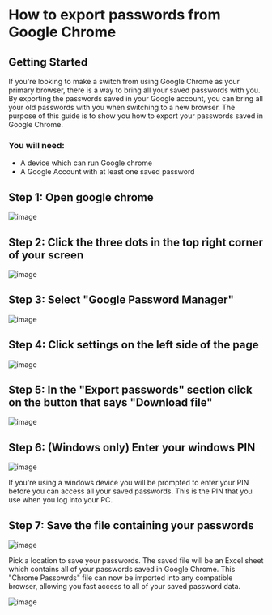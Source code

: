 # How to export passwords from Google Chrome

## Getting Started
If you're looking to make a switch from using Google Chrome as your primary browser, there is a way to bring all your saved passwords with you. By exporting the passwords saved in your Google account, you can bring all your old passwords with you when switching to a new browser. The purpose of this guide is to show you how to export your passwords saved in Google Chrome. 

### You will need:
* A device which can run Google chrome
* A Google Account with at least one saved password


## Step 1: Open google chrome
![image](https://github.com/DanielKlimowski/danielklimowski.github.io/assets/112975394/29ad9731-56b3-4e22-9431-c4a887cecced)


## Step 2: Click the three dots in the top right corner of your screen
![image](https://github.com/DanielKlimowski/danielklimowski.github.io/assets/112975394/5dff223a-cc5d-4dd1-80f3-cfd1dd9f2cf3)


## Step 3: Select "Google Password Manager" 
![image](https://github.com/DanielKlimowski/danielklimowski.github.io/assets/112975394/56160235-f694-4da2-847d-e4c1dc70bafb)

## Step 4: Click settings on the left side of the page
![image](https://github.com/DanielKlimowski/danielklimowski.github.io/assets/112975394/a3d1001f-3252-461c-b87e-b403d662f79e)


## Step 5: In the "Export passwords" section click on the button that says "Download file"
![image](https://github.com/DanielKlimowski/danielklimowski.github.io/assets/112975394/b1d0468a-6ad8-4da9-bc69-d7eabc352419)


## Step 6: (Windows only) Enter your windows PIN
![image](https://github.com/DanielKlimowski/danielklimowski.github.io/assets/112975394/b4df96f9-b945-4fa4-ab1d-2f16e9ad19a8)

If you're using a windows device you will be prompted to enter your PIN before you can access all your saved passwords. This is the PIN that you use when you log into your PC. 

## Step 7: Save the file containing your passwords
![image](https://github.com/DanielKlimowski/danielklimowski.github.io/assets/112975394/b4f587dd-4271-41bc-8e7f-0c5109b7399f)

Pick a location to save your passwords. The saved file will be an Excel sheet which contains all of your passwords saved in Google Chrome. This "Chrome Passowrds" file can now be imported into any compatible browser, allowing you fast access to all of your saved password data. 

![image](https://github.com/DanielKlimowski/danielklimowski.github.io/assets/112975394/420f6ac5-6f6a-4da3-b12a-0a76594698f7)
